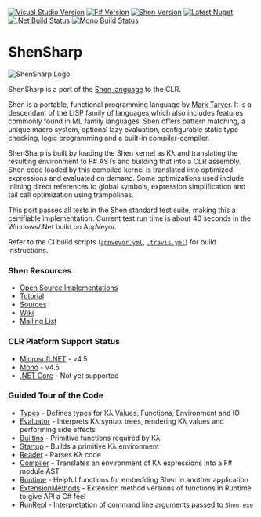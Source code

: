 [![Visual Studio Version](https://img.shields.io/badge/vs-2015-68217a.svg)](https://www.visualstudio.com/vs/older-downloads/)
[![F# Version](https://img.shields.io/badge/f%23-4.0-028fcc.svg)](http://fsharp.org/)
[![Shen Version](https://img.shields.io/badge/shen-21.0-blue.svg)](https://github.com/Shen-Language)
[![Latest Nuget](https://img.shields.io/nuget/v/ShenSharp.svg)](https://www.nuget.org/packages/ShenSharp)
[![.Net Build Status](https://img.shields.io/appveyor/ci/rkoeninger/ShenSharp/master.svg?label=.net)](https://ci.appveyor.com/project/rkoeninger/shensharp/branch/master)
[![Mono Build Status](https://img.shields.io/travis/rkoeninger/ShenSharp/master.svg?label=mono)](https://travis-ci.org/rkoeninger/ShenSharp)

# ShenSharp

![ShenSharp Logo](https://raw.githubusercontent.com/rkoeninger/ShenSharp/master/Assets/ShenSharp.png)

ShenSharp is a port of the [Shen language](http://shenlanguage.org/) to the CLR.

Shen is a portable, functional programming language by [Mark Tarver](http://marktarver.com/). It is a descendant of the LISP family of languages which also includes features commonly found in ML family languages. Shen offers pattern matching, a unique macro system, optional lazy evaluation, configurable static type checking, logic programming and a built-in compiler-compiler.

ShenSharp is built by loading the Shen kernel as Kλ and translating the resulting environment to F# ASTs and building that into a CLR assembly. Shen code loaded by this compiled kernel is translated into optimized expressions and evaluated on demand. Some optimizations used include inlining direct references to global symbols, expression simplification and tail call optimization using trampolines.

This port passes all tests in the Shen standard test suite, making this a certifiable implementation. Current test run time is about 40 seconds in the Windows/.Net build on AppVeyor.

Refer to the CI build scripts ([`appveyor.yml`](https://github.com/rkoeninger/ShenSharp/blob/master/appveyor.yml), [`.travis.yml`](https://github.com/rkoeninger/ShenSharp/blob/master/.travis.yml)) for build instructions.

### Shen Resources
  * [Open Source Implementations](http://www.shenlanguage.org/download_form.html)
  * [Tutorial](http://www.shenlanguage.org/learn-shen/index.html)
  * [Sources](https://github.com/Shen-Language/shen-sources)
  * [Wiki](https://github.com/Shen-Language/wiki/wiki)
  * [Mailing List](https://groups.google.com/forum/#!forum/qilang)

### CLR Platform Support Status
  * [Microsoft.NET](https://www.microsoft.com/net) - v4.5
  * [Mono](http://www.mono-project.com/) - v4.5
  * [.NET Core](https://www.microsoft.com/net/core#windowsvs2015) - Not yet supported

### Guided Tour of the Code
  * [Types](https://github.com/rkoeninger/ShenSharp/blob/master/Kl/Types.fs) -
    Defines types for Kλ Values, Functions, Environment and IO
  * [Evaluator](https://github.com/rkoeninger/ShenSharp/blob/master/Kl/Evaluator.fs) -
    Interprets Kλ syntax trees, rendering Kλ values and performing side effects
  * [Builtins](https://github.com/rkoeninger/ShenSharp/blob/master/Kl/Builtins.fs) -
    Primitive functions required by Kλ
  * [Startup](https://github.com/rkoeninger/ShenSharp/blob/master/Kl/Startup.fs) -
    Builds a primitive Kλ environment
  * [Reader](https://github.com/rkoeninger/ShenSharp/blob/master/Kl.Make/Reader.fs) -
    Parses Kλ code
  * [Compiler](https://github.com/rkoeninger/ShenSharp/blob/master/Kl.Make/Compiler.fs) -
    Translates an environment of Kλ expressions into a F# module AST
  * [Runtime](https://github.com/rkoeninger/ShenSharp/blob/master/Shen.Api/Runtime.fs) -
    Helpful functions for embedding Shen in another application
  * [ExtensionMethods](https://github.com/rkoeninger/ShenSharp/blob/master/Shen.Api/ExtensionMethods.fs) -
    Extension method versions of functions in Runtime to give API a C# feel
  * [RunRepl](https://github.com/rkoeninger/ShenSharp/blob/master/Shen.Repl/RunRepl.fs) -
    Interpretation of command line arguments passed to `Shen.exe`
